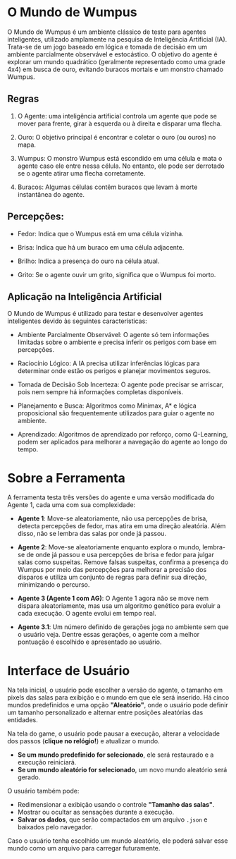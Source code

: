 # O Mundo de Wumpus
O Mundo de Wumpus é um ambiente clássico de teste para agentes inteligentes, utilizado amplamente na pesquisa de Inteligência Artificial (IA). Trata-se de um jogo baseado em lógica e tomada de decisão em um ambiente parcialmente observável e estocástico. O objetivo do agente é explorar um mundo quadrático (geralmente representado como uma grade 4x4) em busca de ouro, evitando buracos mortais e um monstro chamado Wumpus.

## Regras
1. O Agente: uma inteligência artificial controla um agente que pode se mover para frente, girar à esquerda ou à direita e disparar uma flecha.

2. Ouro: O objetivo principal é encontrar e coletar o ouro (ou ouros) no mapa.

3. Wumpus: O monstro Wumpus está escondido em uma célula e mata o agente caso ele entre nessa célula. No entanto, ele pode ser derrotado se o agente atirar uma flecha corretamente.

4. Buracos: Algumas células contêm buracos que levam à morte instantânea do agente.

## Percepções:

- Fedor: Indica que o Wumpus está em uma célula vizinha.

- Brisa: Indica que há um buraco em uma célula adjacente.

- Brilho: Indica a presença do ouro na célula atual.

- Grito: Se o agente ouvir um grito, significa que o Wumpus foi morto.

## Aplicação na Inteligência Artificial
O Mundo de Wumpus é utilizado para testar e desenvolver agentes inteligentes devido às seguintes características:

- Ambiente Parcialmente Observável: O agente só tem informações limitadas sobre o ambiente e precisa inferir os perigos com base em percepções.

- Raciocínio Lógico: A IA precisa utilizar inferências lógicas para determinar onde estão os perigos e planejar movimentos seguros.

- Tomada de Decisão Sob Incerteza: O agente pode precisar se arriscar, pois nem sempre há informações completas disponíveis.

- Planejamento e Busca: Algoritmos como Minimax, A* e lógica proposicional são frequentemente utilizados para guiar o agente no ambiente.

- Aprendizado: Algoritmos de aprendizado por reforço, como Q-Learning, podem ser aplicados para melhorar a navegação do agente ao longo do tempo.

# Sobre a Ferramenta

A ferramenta testa três versões do agente e uma versão modificada do Agente 1, cada uma com sua complexidade:

- **Agente 1**: Move-se aleatoriamente, não usa percepções de brisa, detecta percepções de fedor, mas atira em uma direção aleatória. Além disso, não se lembra das salas por onde já passou.

- **Agente 2**: Move-se aleatoriamente enquanto explora o mundo, lembra-se de onde já passou e usa percepções de brisa e fedor para julgar salas como suspeitas. Remove falsas suspeitas, confirma a presença do Wumpus por meio das percepções para melhorar a precisão dos disparos e utiliza um conjunto de regras para definir sua direção, minimizando o percurso.

- **Agente 3 (Agente 1 com AG)**: O Agente 1 agora não se move nem dispara aleatoriamente, mas usa um algoritmo genético para evoluir a cada execução. O agente evolui em tempo real.

- **Agente 3.1**: Um número definido de gerações joga no ambiente sem que o usuário veja. Dentre essas gerações, o agente com a melhor pontuação é escolhido e apresentado ao usuário.

# Interface de Usuário

Na tela inicial, o usuário pode escolher a versão do agente, o tamanho em pixels das salas para exibição e o mundo em que ele será inserido. Há cinco mundos predefinidos e uma opção **"Aleatório"**, onde o usuário pode definir um tamanho personalizado e alternar entre posições aleatórias das entidades.

Na tela do game, o usuário pode pausar a execução, alterar a velocidade dos passos (**clique no relógio!**) e atualizar o mundo.  
- **Se um mundo predefinido for selecionado**, ele será restaurado e a execução reiniciará.  
- **Se um mundo aleatório for selecionado**, um novo mundo aleatório será gerado.  

O usuário também pode:  
- Redimensionar a exibição usando o controle **"Tamanho das salas"**.  
- Mostrar ou ocultar as sensações durante a execução.  
- **Salvar os dados**, que serão compactados em um arquivo `.json` e baixados pelo navegador.

Caso o usuário tenha escolhido um mundo aleatório, ele poderá salvar esse mundo como um arquivo para carregar futuramente.
